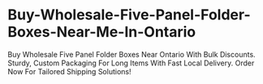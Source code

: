 # Buy-Wholesale-Five-Panel-Folder-Boxes-Near-Me-In-Ontario
Buy Wholesale Five Panel Folder Boxes Near Ontario With Bulk Discounts. Sturdy, Custom Packaging For Long Items With Fast Local Delivery. Order Now For Tailored Shipping Solutions!
